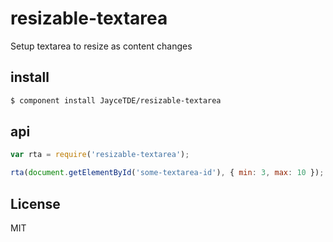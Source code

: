 # resizable-textarea

Setup textarea to resize as content changes

## install

```bash
$ component install JayceTDE/resizable-textarea
```

## api

```js
var rta = require('resizable-textarea');

rta(document.getElementById('some-textarea-id'), { min: 3, max: 10 });
```

## License

MIT

